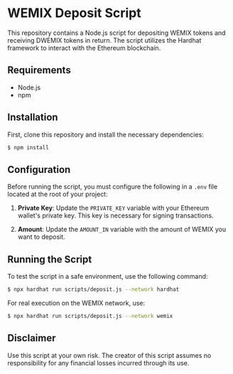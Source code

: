 # WEMIX Deposit Script

This repository contains a Node.js script for depositing WEMIX tokens and receiving DWEMIX tokens in return.
The script utilizes the Hardhat framework to interact with the Ethereum blockchain.

## Requirements

- Node.js
- npm

## Installation

First, clone this repository and install the necessary dependencies:

```bash
$ npm install
```

## Configuration

Before running the script, you must configure the following in a `.env` file located at the root of your project:

1. **Private Key**: Update the `PRIVATE_KEY` variable with your Ethereum wallet's private key. This key is necessary for signing transactions.

2. **Amount**: Update the `AMOUNT_IN` variable with the amount of WEMIX you want to deposit.

## Running the Script

To test the script in a safe environment, use the following command:

```bash
$ npx hardhat run scripts/deposit.js --network hardhat
```

For real execution on the WEMIX network, use:

```bash
$ npx hardhat run scripts/deposit.js --network wemix
```

## Disclaimer

Use this script at your own risk.
The creator of this script assumes no responsibility for any financial losses incurred through its use.
